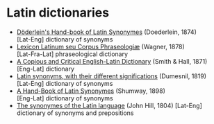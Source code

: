 # Latin dictionaries

* [Döderlein's Hand-book of Latin Synonymes][1] (Doederlein, 1874) \
    [Lat-Eng] dictionary of synonyms
* [Lexicon Latinum seu Corpus Phraseologiæ][2] (Wagner, 1878) \
    [Lat-Fra-Lat] phraseological dictionary
* [A Copious and Critical English-Latin Dictionary][3] (Smith & Hall, 1871) \
    [Eng-Lat] dictionary
* [Latin synonyms, with their different significations][4] (Dumesnil, 1819) \
    [Lat-Eng] dictionary of synonyms
* [A Hand-Book of Latin Synonymes][5] (Shumway, 1898) \
    [Eng-Lat] dictionary of synonyms
* [The synonymes of the Latin language][6] (John Hill, 1804)
    [Lat-Eng] dictionary of synonyms and prepositions


[1]: https://github.com/nikita-moor/latin-dictionary/tree/master/Doederlein1874
[2]: https://github.com/nikita-moor/latin-dictionary/tree/master/Wagner1878
[3]: https://github.com/nikita-moor/latin-dictionary/tree/master/SmithHall1871
[4]: https://github.com/nikita-moor/latin-dictionary/tree/master/Dumesnil1819
[5]: https://github.com/nikita-moor/latin-dictionary/tree/master/Shumway1898
[6]: https://github.com/nikita-moor/latin-dictionary/tree/master/HillJohn1804

